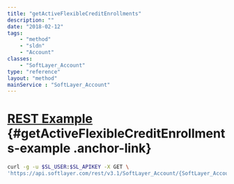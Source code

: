```yaml
---
title: "getActiveFlexibleCreditEnrollments"
description: ""
date: "2018-02-12"
tags:
    - "method"
    - "sldn"
    - "Account"
classes:
    - "SoftLayer_Account"
type: "reference"
layout: "method"
mainService : "SoftLayer_Account"
---
```


# [REST Example](#getActiveFlexibleCreditEnrollments-example) <a href="/article/rest/"><i class="fas fa-question"></i></a> {#getActiveFlexibleCreditEnrollments-example .anchor-link} 
```bash
curl -g -u $SL_USER:$SL_APIKEY -X GET \
'https://api.softlayer.com/rest/v3.1/SoftLayer_Account/{SoftLayer_AccountID}/getActiveFlexibleCreditEnrollments'
```
